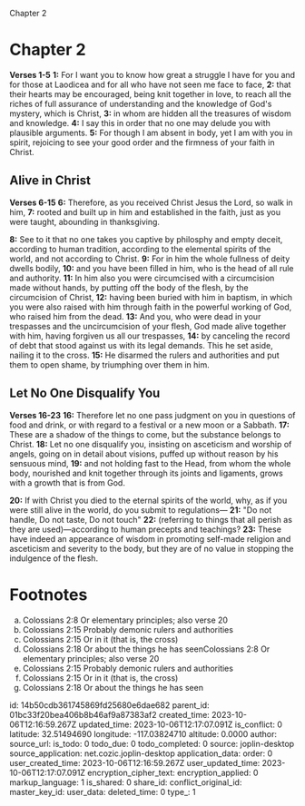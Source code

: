 Chapter 2

# Chapter 2
**Verses 1-5**
**1:** For I want you to know how great a struggle I have for you and for those at Laodicea and for all who have not seen me face to face,
**2:** that their hearts may be encouraged, being knit together in love, to reach all the riches of full assurance of understanding and the knowledge of God's mystery, which is Christ,
**3:** in whom are hidden all the treasures of wisdom and knowledge.
**4:** I say this in order that no one may delude you with plausible arguments.
**5:** For though I am absent in body, yet I am with you in spirit, rejoicing to see your good order and the firmness of your faith in Christ.

## Alive in Christ

**Verses 6-15**
**6:** Therefore, as you received Christ Jesus the Lord, so walk in him,
**7:** rooted and built up in him and established in the faith, just as you were taught, abounding in thanksgiving.

**8:** See to it that no one takes you captive by philosphy and empty deceit, according to human tradition, according to the elemental spirits of the world, and not according to Christ.
**9:** For in him the whole fullness of deity dwells bodily,
**10:** and you have been filled in him, who is the head of all rule and authority.
**11:** In him also you were circumcised with a circumcision made without hands, by putting off the body of the flesh, by the circumcision of Christ,
**12:** having been buried with him in baptism, in which you were also raised with him through faith in the powerful working of God, who raised him from the dead.
**13:** And you, who were dead in your trespasses and the uncircumcision of your flesh, God made alive together with him, having forgiven us all our trespasses,
**14:** by canceling the record of debt that stood against us with its legal demands. This he set aside, nailing it to the cross.
**15:** He disarmed the rulers and authorities and put them to open shame, by triumphing over them in him.

## Let No One Disqualify You

**Verses 16-23**
**16:** Therefore let no one pass judgment on you in questions of food and drink, or with regard to a festival or a new moon or a Sabbath.
**17:** These are a shadow of the things to come, but the substance belongs to Christ.
**18:** Let no one disqualify you, insisting on asceticism and worship of angels, going on in detail about visions, puffed up without reason by his sensuous mind,
**19:** and not holding fast to the Head, from whom the whole body, nourished and knit together through its joints and ligaments, grows with a growth that is from God.

**20:** If with Christ you died to the eternal spirits of the world, why, as if you were still alive in the world, do you submit to regulations—
**21:** "Do not handle, Do not taste, Do not touch"
**22:** (referring to things that all perish as they are used)—according to human precepts and teachings?
**23:** These have indeed an appearance of wisdom in promoting self-made religion and asceticism and severity to the body, but they are of no value in stopping the indulgence of the flesh.

# Footnotes

<ol type='a'>
	<li>Colossians 2:8 Or elementary principles; also verse 20</li>
	<li>Colossians 2:15 Probably demonic rulers and authorities</li>
	<li>Colossians 2:15 Or in it (that is, the cross)</li>
	<li>Colossians 2:18 Or about the things he has seenColossians 2:8 Or elementary principles; also verse 20</li>
	<li>Colossians 2:15 Probably demonic rulers and authorities</li>
	<li>Colossians 2:15 Or in it (that is, the cross)</li>
	<li>Colossians 2:18 Or about the things he has seen</li>
</ol>


id: 14b50cdb361745869fd25680e6dae682
parent_id: 01bc33f20bea406b8b46af9a87383af2
created_time: 2023-10-06T12:16:59.267Z
updated_time: 2023-10-06T12:17:07.091Z
is_conflict: 0
latitude: 32.51494690
longitude: -117.03824710
altitude: 0.0000
author: 
source_url: 
is_todo: 0
todo_due: 0
todo_completed: 0
source: joplin-desktop
source_application: net.cozic.joplin-desktop
application_data: 
order: 0
user_created_time: 2023-10-06T12:16:59.267Z
user_updated_time: 2023-10-06T12:17:07.091Z
encryption_cipher_text: 
encryption_applied: 0
markup_language: 1
is_shared: 0
share_id: 
conflict_original_id: 
master_key_id: 
user_data: 
deleted_time: 0
type_: 1